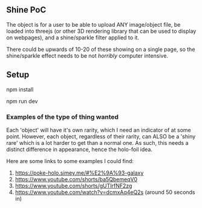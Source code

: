 ## Shine PoC

The object is for a user to be able to upload ANY image/object file, be loaded into threejs (or other 3D rendering library that can be used to display on webpages), and a shine/sparkle filter applied to it.

There could be upwards of 10-20 of these showing on a single page, so the shine/sparkle effect needs to be not _horribly_ computer intensive.

## Setup

npm install

npm run dev


### Examples of the type of thing wanted

Each 'object' will have it's own rarity, which I need an indicator of at some point. However, each object, regardless of their rarity, can ALSO be a 'shiny rare' which is a lot harder to get than a normal one. As such, this needs a distinct difference in appearance, hence the holo-foil idea.

Here are some links to some examples I could find:

1. https://poke-holo.simey.me/#%E2%9A%93-galaxy
2. https://www.youtube.com/shorts/ba5QbemeqV0
3. https://www.youtube.com/shorts/gUTIrfNF2zg
4. https://www.youtube.com/watch?v=dcmxAq4eQ2s (around 50 seconds in)
